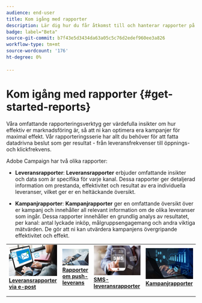 ```yaml
---
audience: end-user
title: Kom igång med rapporter
description: Lär dig hur du får åtkomst till och hanterar rapporter på Campaign Web
badge: label="Beta"
source-git-commit: b7f43e5d3434da63a05c5c76d2edef960ee3a826
workflow-type: tm+mt
source-wordcount: '176'
ht-degree: 0%

---
```


# Kom igång med rapporter {#get-started-reports}

Våra omfattande rapporteringsverktyg ger värdefulla insikter om hur effektiv er marknadsföring är, så att ni kan optimera era kampanjer för maximal effekt. Vår rapporteringsserie har allt du behöver för att fatta datadrivna beslut som ger resultat - från leveransfrekvenser till öppnings- och klickfrekvens. &#x200B;

Adobe Campaign har två olika rapporter:

* **Leveransrapporter**: **Leveransrapporter** erbjuder omfattande insikter och data som är specifika för varje kanal. Dessa rapporter ger detaljerad information om prestanda, effektivitet och resultat av era individuella leveranser, vilket ger er en heltäckande översikt.

* **Kampanjrapporter**: **Kampanjrapporter** ger en omfattande översikt över er kampanj och innehåller all relevant information om de olika leveranser som ingår. Dessa rapporter innehåller en grundlig analys av resultatet, per kanal: antal lyckade inköp, målgruppsengagemang och andra viktiga mätvärden. De gör att ni kan utvärdera kampanjens övergripande effektivitet och effekt.


<table style="table-layout:fixed"><tr style="border: 0;">
<td>
<a href="email-report.md">
<img alt="Lead" src="assets/do-not-localize/email_report.jpeg">
</a>
<div><a href="email-report.md"><strong>Leveransrapporter via e-post</strong>
</div>
<p>
</td>
<td>
<a href="push-report.md">
<img alt="Sällan" src="assets/do-not-localize/push_report.jpeg">
</a>
<div>
<a href="push-report.md"><strong> Rapporter om push-leverans<strong></strong></a>
</div>
<p></td>
<td>
<a href="sms-report.md">
<img alt="Validering" src="assets/do-not-localize/sms_report.png">
</a>
<div>
<a href="sms-report.md"><strong> SMS-leveransrapporter</strong></a>
</div>
<p>
</td>
<td>
<a href="campaign-reports.md">
<img alt="Validering" src="assets/do-not-localize/campaign_report.jpeg">
</a>
<div>
<a href="campaign-reports.md"><strong>Kampanjrapporter</strong></a>
</div>
<p>
</td>
</tr></table>
